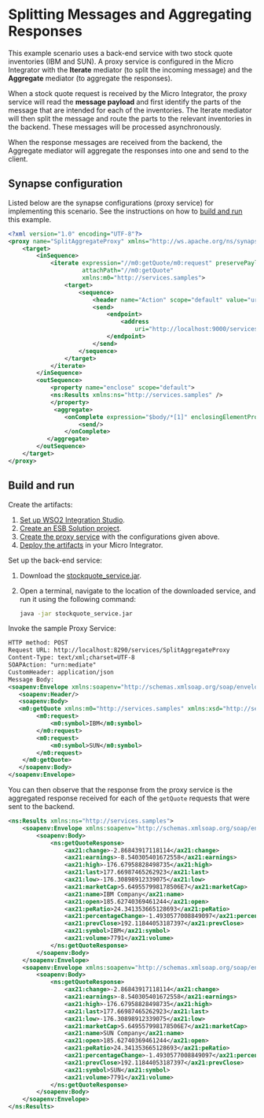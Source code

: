 # Splitting Messages and Aggregating Responses

This example scenario uses a back-end service with two stock quote inventories (IBM and SUN). A proxy service is configured in the Micro Integrator with the **Iterate** mediator (to split the incoming message) and the **Aggregate** mediator (to aggregate the responses).

When a stock quote request is received by the Micro Integrator, the proxy service will read the **message payload** and first identify the parts of the message that are intended for each of the inventories. The Iterate mediator will then split the message and route the parts to the relevant inventories in the backend. These messages will be processed asynchronously. 

When the response messages are received from the backend, the Aggregate mediator will aggregate the responses into one and send to the client.

## Synapse configuration
    
Listed below are the synapse configurations (proxy service) for implementing this scenario. See the instructions on how to [build and run](#build-and-run) this example.

```xml
<?xml version="1.0" encoding="UTF-8"?>
<proxy name="SplitAggregateProxy" xmlns="http://ws.apache.org/ns/synapse" transports="https http" startOnLoad="true" trace="disable">
    <target>
        <inSequence>
            <iterate expression="//m0:getQuote/m0:request" preservePayload="true"
                     attachPath="//m0:getQuote"
                     xmlns:m0="http://services.samples">
                <target>
                    <sequence>
                        <header name="Action" scope="default" value="urn:getQuote"/>
                        <send>
                            <endpoint>
                                <address
                                    uri="http://localhost:9000/services/SimpleStockQuoteService"/>
                            </endpoint>
                        </send>
                    </sequence>
                </target>
            </iterate>
        </inSequence>
        <outSequence>
            <property name="enclose" scope="default">
            <ns:Results xmlns:ns="http://services.samples" />
            </property>
             <aggregate>
                <onComplete expression="$body/*[1]" enclosingElementProperty="enclose">
                    <send/>
                </onComplete>
           </aggregate>
        </outSequence>
    </target>
</proxy>
```

## Build and run

Create the artifacts:

1. [Set up WSO2 Integration Studio](../../../../develop/installing-WSO2-Integration-Studio).
2. [Create an ESB Solution project](../../../../develop/creating-projects/#esb-config-project).
3. [Create the proxy service](../../../../develop/creating-artifacts/creating-a-proxy-service) with the configurations given above.
4. [Deploy the artifacts](../../../../develop/deploy-and-run) in your Micro Integrator.

Set up the back-end service:

1. Download the [stockquote_service.jar](https://github.com/wso2-docs/WSO2_EI/blob/master/Back-End-Service/stockquote_service.jar).
2. Open a terminal, navigate to the location of the downloaded service, and run it using the following command:

    ```bash
    java -jar stockquote_service.jar
    ```

Invoke the sample Proxy Service:

```xml
HTTP method: POST 
Request URL: http://localhost:8290/services/SplitAggregateProxy
Content-Type: text/xml;charset=UTF-8
SOAPAction: "urn:mediate"
CustomHeader: application/json
Message Body:
<soapenv:Envelope xmlns:soapenv="http://schemas.xmlsoap.org/soap/envelope/">
   <soapenv:Header/>
   <soapenv:Body>
   <m0:getQuote xmlns:m0="http://services.samples" xmlns:xsd="http://services.samples/xsd">
        <m0:request>
            <m0:symbol>IBM</m0:symbol>
        </m0:request>
        <m0:request>
            <m0:symbol>SUN</m0:symbol>
        </m0:request>
    </m0:getQuote>
   </soapenv:Body>
</soapenv:Envelope>
```

You can then observe that the response from the proxy service is the aggregated response received for each of the `getQuote` requests that were sent to the backend.

```xml
<ns:Results xmlns:ns="http://services.samples">
    <soapenv:Envelope xmlns:soapenv="http://schemas.xmlsoap.org/soap/envelope/" xmlns:ax21="http://services.samples/xsd">
        <soapenv:Body>
            <ns:getQuoteResponse>
                <ax21:change>-2.86843917118114</ax21:change>
                <ax21:earnings>-8.540305401672558</ax21:earnings>
                <ax21:high>-176.67958828498735</ax21:high>
                <ax21:last>177.66987465262923</ax21:last>
                <ax21:low>-176.30898912339075</ax21:low>
                <ax21:marketCap>5.649557998178506E7</ax21:marketCap>
                <ax21:name>IBM Company</ax21:name>
                <ax21:open>185.62740369461244</ax21:open>
                <ax21:peRatio>24.341353665128693</ax21:peRatio>
                <ax21:percentageChange>-1.4930577008849097</ax21:percentageChange>
                <ax21:prevClose>192.11844053187397</ax21:prevClose>
                <ax21:symbol>IBM</ax21:symbol>
                <ax21:volume>7791</ax21:volume>
            </ns:getQuoteResponse>
        </soapenv:Body>
    </soapenv:Envelope>
    <soapenv:Envelope xmlns:soapenv="http://schemas.xmlsoap.org/soap/envelope/" xmlns:ax21="http://services.samples/xsd">
        <soapenv:Body>
            <ns:getQuoteResponse>
                <ax21:change>-2.86843917118114</ax21:change>
                <ax21:earnings>-8.540305401672558</ax21:earnings>
                <ax21:high>-176.67958828498735</ax21:high>
                <ax21:last>177.66987465262923</ax21:last>
                <ax21:low>-176.30898912339075</ax21:low>
                <ax21:marketCap>5.649557998178506E7</ax21:marketCap>
                <ax21:name>SUN Company</ax21:name>
                <ax21:open>185.62740369461244</ax21:open>
                <ax21:peRatio>24.341353665128693</ax21:peRatio>
                <ax21:percentageChange>-1.4930577008849097</ax21:percentageChange>
                <ax21:prevClose>192.11844053187397</ax21:prevClose>
                <ax21:symbol>SUN</ax21:symbol>
                <ax21:volume>7791</ax21:volume>
            </ns:getQuoteResponse>
        </soapenv:Body>
    </soapenv:Envelope>
</ns:Results>
```
